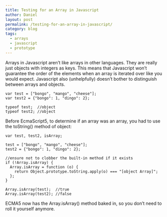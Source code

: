 ```yaml
---
title: Testing for an Array in Javascript
author: Daniel
layout: post
permalink: /testing-for-an-array-in-javascript/
category: blog
tags:
  - arrays
  - javascript
  - prototype
---
```

Arrays in Javascript aren&#8217;t like arrays in other languages. They are really just objects with integers as keys. This means that Javascript won&#8217;t guarantee the order of the elements when an array is iterated over like you would expect. Javascript also (unhelpfully) doesn&#8217;t bother to distinguish between arrays and objects. 

    var test = ["bongo", "mango", "cheese"];
    var test2 = {"bongo": 1, "dingo": 2};

    typeof test;  //object
    typeof test2; //object

Before EcmaScript5, to determine if an array was an array, you had to use the toString() method of object: 

    var test, test2, isArray;

    test = ["bongo", "mango", "cheese"];
    test2 = {"bongo": 1, "dingo": 2};

    //ensure not to clobber the built-in method if it exists
    if (!Array.isArray) {
      Array.isArray = function (o) {
        return Object.prototype.toString.apply(o) === "[object Array]";
      };
    }

    Array.isArray(test);  //true
    Array.isArray(test2); //false

ECMA5 now has the Array.isArray() method baked in, so you don&#8217;t need to roll it yourself anymore.
